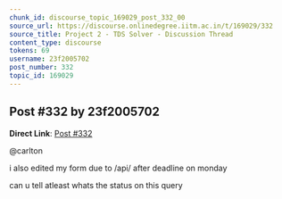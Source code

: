 ```yaml
---
chunk_id: discourse_topic_169029_post_332_00
source_url: https://discourse.onlinedegree.iitm.ac.in/t/169029/332
source_title: Project 2 - TDS Solver - Discussion Thread
content_type: discourse
tokens: 69
username: 23f2005702
post_number: 332
topic_id: 169029
---
```


## Post #332 by 23f2005702

**Direct Link**: [Post #332](https://discourse.onlinedegree.iitm.ac.in/t/169029/332)

@carlton

i also edited my form due to /api/ after deadline on monday

can u tell atleast whats the status on this query
